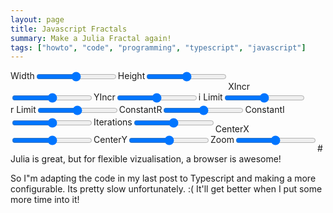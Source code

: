```yaml
---
layout: page
title: Javascript Fractals
summary: Make a Julia Fractal again!
tags: ["howto", "code", "programming", "typescript", "javascript"]
---
```

<label for="sizeX" style="float:left"> Width</label><input type="range" id="sizeX" style="float:left"/>
<label for="sizeY" style="float:left"> Height</label><input type="range" id="sizeY" style="float:left"/><br>
<label for="xIncr" style="float:left"> XIncr</label><input type="range" id="xIncr" style="float:left"/>
<label for="yIncr" style="float:left"> YIncr</label><input type="range" id="yIncr" style="float:left"/><br>
<label for="iLimit" style="float:left"> i Limit</label><input type="range" id="iLimit" style="float:left"/>
<label for="rLimit" style="float:left"> r Limit</label><input type="range" id="rLimit" style="float:left"/><br>
<label for="constantR" style="float:left"> ConstantR</label><input type="range" id="constantR" style="float:left"/>
<label for="constantI" style="float:left"> ConstantI</label><input type="range" id="constantI" style="float:left"/><br>
<label for="iterations" style="float:left"> Iterations</label><input type="range" id="iterations" style="float:left"/><br>
<label for="centerX" style="float:left"> CenterX</label><input type="range" id="centerX" style="float:left"/>
<label for="centerY" style="float:left"> CenterY</label><input type="range" id="centerY" style="float:left"/><br>
<label for="zoom" style="float:left"> Zoom</label><input type="range" id="zoom" style="float:left"/>

<canvas id="fractal">

#Julia is great, but for flexible vizualisation, a browser is awesome!

So I"m adapting the code in my last post to Typescript and making a more
configurable. Its pretty slow unfortunately. :(  It'll get better when I put some more time into it!

<script src="/fractal/fractal.js"> </script>

```javascript
function makeInput(id, val, callbackOnChange) {
    var el: any = document.getElementById(id)
    if (!el) {
        console.error(id + " doesn't exist")
        return;
    }
    el.setRangeText(val);
    el.addEventListener("change", function(evt) {
        callbackOnChange((<HTMLTextAreaElement> evt.srcElement).value);
        render();
    })
}

class Complex {
    constructor(public r: number, public i: number) { }
    plusBy(c: Complex) {
        this.r += c.r;
        this.i += c.i;
        return this;
    }
    timesBy(c: Complex) {
        //(a+bi)(c+di)  == (ac-bd) + (ad + bc)i
        var r = this.r * c.r - this.i * c.i;
        var i = this.r * c.i + this.i * c.r;
        this.r = r;
        this.i = i;
        return this;
    }
    abs(c: Complex) { return Math.sqrt(this.r * this.r + this.i * this.i) }
}

function julia(z, c, maxIterations) {
    for (var n = 1; n < maxIterations; n++)
        if (z.timesBy(z).plusBy(c).abs() > 16)
            return n - 1
    return maxIterations;
}

//default params
var width = 500,
    height = 500,
    iLimit = 1,
    rLimit = 1,
    xIncr = 1,
    yIncr = 1,
    constantR = -.06,
    constantI = .67,
    numBuffered = 10,
    iterations = 100,
    centerX = 0,
    centerY = 0;

makeInput("sizeX", height, val => { height = +val });
makeInput("sizeY", width, val => { width = +val });
makeInput("iLimit", iLimit, val => { iLimit = +val });
makeInput("rLimit", rLimit, val => { rLimit = +val });
makeInput("xIncr", xIncr, val => { xIncr = +val });
makeInput("yIncr", yIncr, val => { yIncr = +val });
makeInput("constantR", constantR, val => { constantR = +val });
makeInput("constantI", constantI, val => { constantI = +val });
makeInput("iterations", iterations, val => { iterations = +val });
makeInput("constantI", constantI, val => { constantI = +val });
makeInput("centerX", centerX, val => { centerX = +val });
makeInput("centerY", centerY, val => { centerY = +val });

function render() {
    var canvas = <HTMLCanvasElement> document.getElementById("fractal"),
        ctx = canvas.getContext("2d");

    var constant = new Complex(constantR, constantI),
        xTor = rLimit * 2 / width,
        yToi = iLimit * 2 / height;

    canvas.width = width;
    canvas.height = height;
    _zoom(centerX, centerY)

    function _zoom(centerX, centerY, zoom){
        _render(0, 0, width, height, xIncr, yIncr, xTor, yToi)
    }

    function _render(startX, startY, endX, endY, stepX, stepY, xTor, yToi) {
        var iteratingComplex = new Complex(0, 0)
        for (var x = startX; x < endX; x += stepX)
            for (var y = startY; y < endY; y += stepY) {
                iteratingComplex.r = xTor * (x - width / 2)
                iteratingComplex.i = yToi * (y - height / 2)
                var s = Math.round(255 * (julia(iteratingComplex, constant, iterations) / iterations));
                ctx.fillStyle = "hsl(" + s + ", 100%, 50%)";
                ctx.fillRect(x, y, stepX, stepY);
            }
    }
}
render();



```
